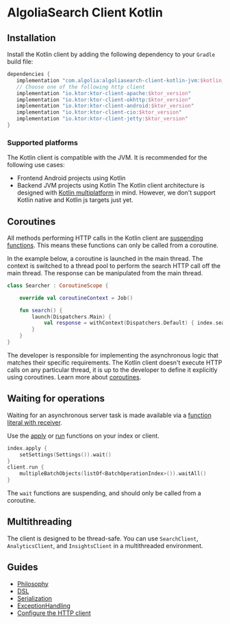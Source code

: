 # AlgoliaSearch Client Kotlin

## Installation

Install the Kotlin client by adding the following dependency to your `Gradle` build file:

  ```gradle
  dependencies {
     implementation "com.algolia:algoliasearch-client-kotlin-jvm:$kotlin_client_version"
     // Choose one of the following http client
     implementation "io.ktor:ktor-client-apache:$ktor_version"
     implementation "io.ktor:ktor-client-okhttp:$ktor_version"
     implementation "io.ktor:ktor-client-android:$ktor_version"
     implementation "io.ktor:ktor-client-cio:$ktor_version"
     implementation "io.ktor:ktor-client-jetty:$ktor_version"
  }
  ```

### Supported platforms

The Kotlin client is compatible with the JVM. It is recommended for the following use cases:
 - Frontend Android projects using Kotlin
 - Backend JVM projects using Kotlin
The Kotlin client architecture is designed with [Kotlin multiplatform](https://kotlinlang.org/docs/reference/multiplatform.html) in mind.
However, we don't support Kotlin native and Kotlin js targets just yet.

## Coroutines

All methods performing HTTP calls in the Kotlin client are [suspending functions](https://kotlinlang.org/docs/reference/coroutines/composing-suspending-functions.html#composing-suspending-functions). 
This means these functions can only be called from a coroutine.

In the example below, a coroutine is launched in the main thread.
The context is switched to a thread pool to perform the search HTTP call off the main thread.
The response can be manipulated from the main thread.

```kotlin
class Searcher : CoroutineScope {

    override val coroutineContext = Job()

    fun search() {
        launch(Dispatchers.Main) {
            val response = withContext(Dispatchers.Default) { index.search() }
        }
    }
}
```

The developer is responsible for implementing the asynchronous logic that matches their specific requirements.
The Kotlin client doesn't execute HTTP calls on any particular thread, it is up to the developer to define it explicitly using coroutines.
Learn more about [coroutines](https://kotlinlang.org/docs/reference/coroutines/coroutines-guide.html).


## Waiting for operations

Waiting for an asynchronous server task is made available via a [function literal with receiver](https://kotlinlang.org/docs/reference/lambdas.html#function-literals-with-receiver).

Use the [apply](https://kotlinlang.org/api/latest/jvm/stdlib/kotlin/apply.html) or [run](https://kotlinlang.org/api/latest/jvm/stdlib/kotlin/run.html) functions on your index or client.

```kotlin
index.apply {
    setSettings(Settings()).wait()
}
client.run {
    multipleBatchObjects(listOf<BatchOperationIndex>()).waitAll()
}
```

The `wait` functions are suspending, and should only be called from a coroutine.

## Multithreading

The client is designed to be thread-safe. You can use `SearchClient`, `AnalyticsClient`, and `InsightsClient` in a multithreaded environment.


## Guides

- [Philosophy](https://github.com/algolia/algoliasearch-client-kotlin/tree/develop/docs/Philosophy.md)
- [DSL](https://github.com/algolia/algoliasearch-client-kotlin/tree/develop/docs/DSL.md)
- [Serialization](https://github.com/algolia/algoliasearch-client-kotlin/tree/develop/docs/Serialization.md)
- [ExceptionHandling](https://github.com/algolia/algoliasearch-client-kotlin/tree/develop/docs/ExceptionHandling.md)
- [Configure the HTTP client](https://github.com/algolia/algoliasearch-client-kotlin/tree/develop/docs/HTTPClient.md)

